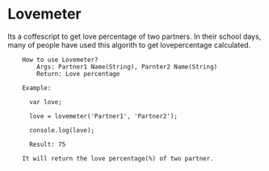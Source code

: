 Lovemeter
====

Its a coffescript to get love percentage of two partners. In their school days, many of people have used this algorith to get lovepercentage calculated.

        How to use Lovemeter?
            Args: Partner1 Name(String), Parnter2 Name(String)
            Return: Love percentage
      
        Example:
      
          var love;
       
          love = lovemeter('Partner1', 'Partner2');
       
          console.log(love);
      
          Result: 75
      
        It will return the love percentage(%) of two partner.
      
